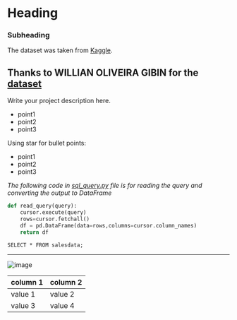 # Heading
### Subheading

The dataset was taken from [Kaggle](https://www.kaggle.com/datasets/trainingdatapro/bald-women).

Thanks to WILLIAN OLIVEIRA GIBIN for the [dataset](https://www.kaggle.com/datasets/willianoliveiragibin/flying-commercial)
---
Write your project description here.
- point1
- point2
- point3

Using star for bullet points:
* point1
* point2
* point3
  
_The following code in [sql_query.py](https://github.com/iamtanzeel/wk1600-salesproject/blob/main/sql_query.py) file is for reading the query and converting the output to DataFrame_
```python
def read_query(query):
    cursor.execute(query)
    rows=cursor.fetchall()
    df = pd.DataFrame(data=rows,columns=cursor.column_names)
    return df
```


```mysql
SELECT * FROM salesdata;
```
***
![image](https://media.istockphoto.com/id/1314210006/photo/grocery-store-shop-in-vintage-style-with-fruit-and-vegetables-crates-on-the-street.jpg?s=612x612&w=0&k=20&c=UFL3bRQkWH7dt6EMLswvM4u8-1sPQU9T5IFHXuBbClU=)


| column 1 | column 2|
|----------|---------|
| value 1 | value 2 |
| value 3 | value 4|
